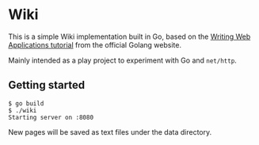 # Wiki

This is a simple Wiki implementation built in Go, based on the [Writing Web Applications tutorial](https://golang.org/doc/articles/wiki/) from the official Golang website.

Mainly intended as a play project to experiment with Go and `net/http`.

## Getting started

```shell
$ go build
$ ./wiki
Starting server on :8080
```

New pages will be saved as text files under the data directory.
